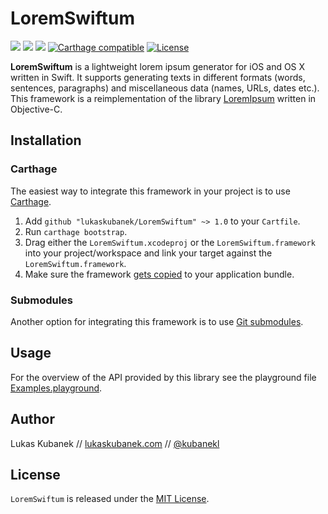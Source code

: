 # LoremSwiftum

[![](https://img.shields.io/github/release/lukaskubanek/LoremSwiftum.svg?style=flat-square)](https://github.com/lukaskubanek/LoremSwiftum/releases) [![](https://img.shields.io/badge/Swift-2.0-orange.svg?style=flat-square)](https://developer.apple.com/swift/) ![](https://img.shields.io/badge/platform-OS_X%20&_iOS-yellowgreen.svg?style=flat-square) [![](https://img.shields.io/badge/Carthage-compatible-4BC51D.svg?style=flat-square "Carthage compatible")](https://github.com/Carthage/Carthage) [![](https://img.shields.io/badge/license-MIT-lightgrey.svg?style=flat-square "License")](LICENSE.md)

**LoremSwiftum** is a lightweight lorem ipsum generator for iOS and OS X written in Swift. It supports generating texts in different formats (words, sentences, paragraphs) and miscellaneous data (names, URLs, dates etc.). This framework is a reimplementation of the library [LoremIpsum](https://github.com/lukaskubanek/LoremIpsum) written in Objective-C.

## Installation

### Carthage

The easiest way to integrate this framework in your project is to use [Carthage](https://github.com/Carthage/Carthage/).

1. Add `github "lukaskubanek/LoremSwiftum" ~> 1.0` to your `Cartfile`.
2. Run `carthage bootstrap`.
3. Drag either the `LoremSwiftum.xcodeproj` or the `LoremSwiftum.framework` into your project/workspace and link your target against the `LoremSwiftum.framework`.
4. Make sure the framework [gets copied](https://github.com/Carthage/Carthage#adding-frameworks-to-an-application) to your application bundle.

### Submodules

Another option for integrating this framework is to use [Git submodules](http://git-scm.com/book/en/v2/Git-Tools-Submodules).

## Usage

For the overview of the API provided by this library see the playground file [Examples.playground](Examples/LoremSwiftum.playground/Contents.swift).

## Author

Lukas Kubanek // [lukaskubanek.com](http://lukaskubanek.com) // [@kubanekl](https://twitter.com/kubanekl)

## License

`LoremSwiftum` is released under the [MIT License](LICENSE.md).
